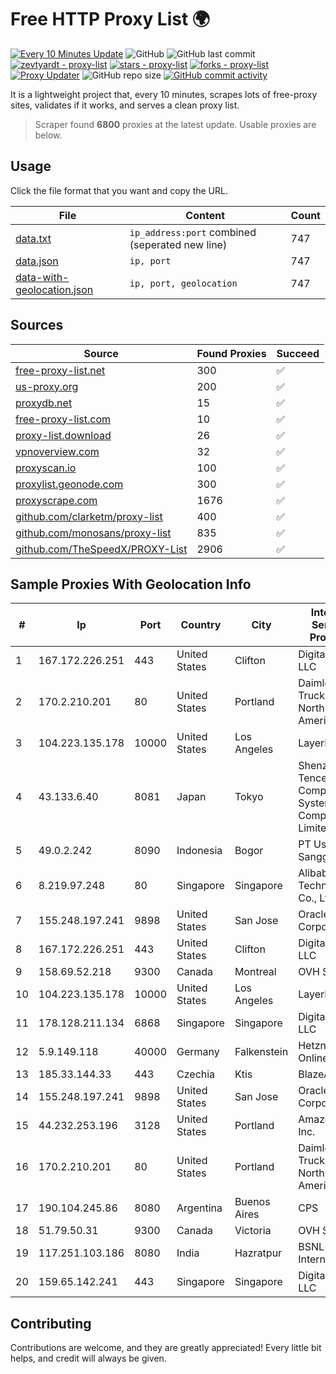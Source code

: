 
# Free HTTP Proxy List 🌍

[![Every 10 Minutes Update](https://github.com/mertguvencli/http-proxy-list/actions/workflows/main.yml/badge.svg?branch=main)](https://github.com/mertguvencli/http-proxy-list/actions/workflows/main.yml)
![GitHub](https://img.shields.io/github/license/mertguvencli/http-proxy-list)
![GitHub last commit](https://img.shields.io/github/last-commit/mertguvencli/http-proxy-list)
[![zevtyardt - proxy-list](https://img.shields.io/static/v1?label=zevtyardt&message=proxy-list&color=blue&logo=github)](https://github.com/zevtyardt/proxy-list "Go to GitHub repo")
[![stars - proxy-list](https://img.shields.io/github/stars/zevtyardt/proxy-list?style=social)](https://github.com/zevtyardt/proxy-list)
[![forks - proxy-list](https://img.shields.io/github/forks/zevtyardt/proxy-list?style=social)](https://github.com/zevtyardt/proxy-list)
[![Proxy Updater](https://github.com/zevtyardt/proxy-list/workflows/Proxy%20Updater/badge.svg)](https://github.com/zevtyardt/proxy-list/actions?query=workflow:"Proxy+Updater")
![GitHub repo size](https://img.shields.io/github/repo-size/zevtyardt/proxy-list)
[![GitHub commit activity](https://img.shields.io/github/commit-activity/m/zevtyardt/proxy-list?logo=commits)](https://github.com/zevtyardt/proxy-list/commits/main)

It is a lightweight project that, every 10 minutes, scrapes lots of free-proxy sites, validates if it works, and serves a clean proxy list.

> Scraper found **6800** proxies at the latest update. Usable proxies are below.

## Usage

Click the file format that you want and copy the URL.

|File|Content|Count|
|----|-------|-----|
|[data.txt](https://raw.githubusercontent.com/mertguvencli/http-proxy-list/main/proxy-list/data.txt)|`ip_address:port` combined (seperated new line)|747|
|[data.json](https://raw.githubusercontent.com/mertguvencli/http-proxy-list/main/proxy-list/data.json)|`ip, port`|747|
|[data-with-geolocation.json](https://raw.githubusercontent.com/mertguvencli/http-proxy-list/main/proxy-list/data-with-geolocation.json)|`ip, port, geolocation`|747|

## Sources

|Source|Found Proxies|Succeed|
|------|-------------|-------|
|[free-proxy-list.net](https://free-proxy-list.net)|300|✅|
|[us-proxy.org](https://www.us-proxy.org)|200|✅|
|[proxydb.net](http://proxydb.net)|15|✅|
|[free-proxy-list.com](https://free-proxy-list.com/?page=&port=&type%5B%5D=http&type%5B%5D=https&up_time=0&search=Search)|10|✅|
|[proxy-list.download](https://www.proxy-list.download/HTTP)|26|✅|
|[vpnoverview.com](https://vpnoverview.com/privacy/anonymous-browsing/free-proxy-servers)|32|✅|
|[proxyscan.io](https://www.proxyscan.io)|100|✅|
|[proxylist.geonode.com](https://proxylist.geonode.com/api/proxy-list?limit=300&page=1&sort_by=lastChecked&sort_type=desc&protocols=http,https)|300|✅|
|[proxyscrape.com](https://api.proxyscrape.com/v2/?request=displayproxies&protocol=http&timeout=10000&country=all&ssl=all&anonymity=all)|1676|✅|
|[github.com/clarketm/proxy-list](https://raw.githubusercontent.com/clarketm/proxy-list/master/proxy-list-raw.txt)|400|✅|
|[github.com/monosans/proxy-list](https://raw.githubusercontent.com/monosans/proxy-list/main/proxies/http.txt)|835|✅|
|[github.com/TheSpeedX/PROXY-List](https://raw.githubusercontent.com/TheSpeedX/PROXY-List/master/http.txt)|2906|✅|


## Sample Proxies With Geolocation Info

|#|Ip|Port|Country|City|Internet Service Provider|
|-|--|----|-------|----|-------------------------|
|1|167.172.226.251|443|United States|Clifton|DigitalOcean, LLC|
|2|170.2.210.201|80|United States|Portland|Daimler Trucks of North America LLC|
|3|104.223.135.178|10000|United States|Los Angeles|LayerHost|
|4|43.133.6.40|8081|Japan|Tokyo|Shenzhen Tencent Computer Systems Company Limited|
|5|49.0.2.242|8090|Indonesia|Bogor|PT Usaha Adi Sanggoro|
|6|8.219.97.248|80|Singapore|Singapore|Alibaba (US) Technology Co., Ltd.|
|7|155.248.197.241|9898|United States|San Jose|Oracle Corporation|
|8|167.172.226.251|443|United States|Clifton|DigitalOcean, LLC|
|9|158.69.52.218|9300|Canada|Montreal|OVH SAS|
|10|104.223.135.178|10000|United States|Los Angeles|LayerHost|
|11|178.128.211.134|6868|Singapore|Singapore|DigitalOcean, LLC|
|12|5.9.149.118|40000|Germany|Falkenstein|Hetzner Online GmbH|
|13|185.33.144.33|443|Czechia|Ktis|BlazeArts Kft|
|14|155.248.197.241|9898|United States|San Jose|Oracle Corporation|
|15|44.232.253.196|3128|United States|Portland|Amazon.com, Inc.|
|16|170.2.210.201|80|United States|Portland|Daimler Trucks of North America LLC|
|17|190.104.245.86|8080|Argentina|Buenos Aires|CPS|
|18|51.79.50.31|9300|Canada|Victoria|OVH SAS|
|19|117.251.103.186|8080|India|Hazratpur|BSNL Internet|
|20|159.65.142.241|443|Singapore|Singapore|DigitalOcean, LLC|



## Contributing

Contributions are welcome, and they are greatly appreciated! Every
little bit helps, and credit will always be given.

